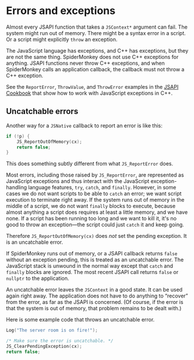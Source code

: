 # Errors and exceptions #

Almost every JSAPI function that takes a `JSContext*` argument can fail.
The system might run out of memory.
There might be a syntax error in a script.
Or a script might explicitly `throw` an exception.

The JavaScript language has exceptions, and C++ has exceptions, but they
are not the same thing.
SpiderMonkey does not use C++ exceptions for anything.
JSAPI functions never throw C++ exceptions, and when SpiderMonkey calls
an application callback, the callback must not throw a C++ exception.

See the `ReportError`, `ThrowValue`, and `ThrowError` examples in
the [JSAPI Cookbook](../examples.cookbook.cpp) that show how to work
with JavaScript exceptions in C++.

## Uncatchable errors ##

Another way for a `JSNative` callback to report an error is like this:

```c++
if (!p) {
    JS_ReportOutOfMemory(cx);
    return false;
}
```

This does something subtly different from what `JS_ReportError` does.

Most errors, including those raised by `JS_ReportError`, are represented
as JavaScript exceptions and thus interact with the JavaScript
exception-handling language features, `try`, `catch`, and `finally`.
However, in some cases we do not want scripts to be able to `catch` an
error; we want script execution to terminate right away.
If the system runs out of memory in the middle of a script, we do not
want `finally` blocks to execute, because almost anything a script does
requires at least a little memory, and we have none.
If a script has been running too long and we want to kill it, it's no
good to throw an exception—the script could just `catch` it and keep
going.

Therefore `JS_ReportOutOfMemory(cx)` does _not_ set the pending
exception.
It is an uncatchable error.

If SpiderMonkey runs out of memory, or a JSAPI callback returns `false`
without an exception pending, this is treated as an uncatchable error.
The JavaScript stack is unwound in the normal way except that `catch`
and `finally` blocks are ignored.
The most recent JSAPI call returns `false` or `nullptr` to the application.

An uncatchable error leaves the `JSContext` in a good state.
It can be used again right away. The application does not have to do
anything to “recover” from the error, as far as the JSAPI is concerned.
(Of course, if the error is that the system is out of memory, that
problem remains to be dealt with.)

Here is some example code that throws an uncatchable error.

```c++
Log("The server room is on fire!");

/* Make sure the error is uncatchable. */
JS_ClearPendingException(cx);
return false;
```
